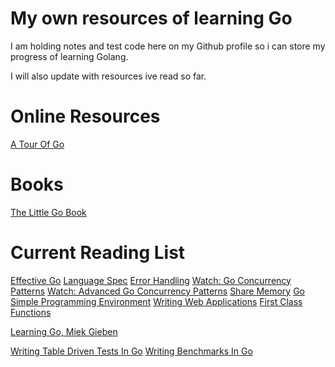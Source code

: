 # My own resources of learning Go
I am holding notes and test code here on my Github profile so i can store my 
progress of learning Golang. 

I will also update with resources ive read so far.

# Online Resources
[A Tour Of Go](https://tour.golang.org/welcome/1)

# Books
[The Little Go Book](http://openmymind.net/assets/go/go.pdf)

# Current Reading List
[Effective Go](https://golang.org/doc/effective_go.html)
[Language Spec](https://golang.org/ref/spec)
[Error Handling](http://blog.golang.org/error-handling-and-go)
[Watch: Go Concurrency Patterns](https://www.youtube.com/watch?v=f6kdp27TYZs)
[Watch: Advanced Go Concurrency Patterns](https://www.youtube.com/watch?v=QDDwwePbDtw)
[Share Memory](https://golang.org/doc/codewalk/sharemem/)
[Go Simple Programming Environment](https://vimeo.com/53221558)
[Writing Web Applications](https://golang.org/doc/articles/wiki/)
[First Class Functions](https://golang.org/doc/codewalk/functions/)

[Learning Go, Miek Gieben](https://miek.nl/downloads/2015/go.pdf)

[Writing Table Driven Tests In Go](http://dave.cheney.net/2013/06/09/writing-table-driven-tests-in-go)
[Writing Benchmarks In Go](http://dave.cheney.net/2013/06/30/how-to-write-benchmarks-in-go)
